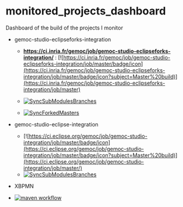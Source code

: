 # monitored_projects_dashboard
Dashboard of the build of the projects I monitor

* gemoc-studio-eclipseforks-integration
  * **https://ci.inria.fr/gemoc/job/gemoc-studio-eclipseforks-integration/** :  [![https://ci.inria.fr/gemoc/job/gemoc-studio-eclipseforks-integration/job/master/badge/icon](https://ci.inria.fr/gemoc/job/gemoc-studio-eclipseforks-integration/job/master/badge/icon?subject=Master%20build)](https://ci.inria.fr/gemoc/job/gemoc-studio-eclipseforks-integration/job/master)

  * [![SyncSubModulesBranches](https://github.com/gemoc/gemoc-studio-eclipseforks-integration/actions/workflows/syncSubmodulesBranches.yml/badge.svg)](https://github.com/gemoc/gemoc-studio-eclipseforks-integration/actions/workflows/syncSubmodulesBranches.yml) 

  * [![SyncForkedMasters](https://github.com/gemoc/gemoc-studio-eclipseforks-integration/actions/workflows/sync-forked-master.yml/badge.svg)](https://github.com/gemoc/gemoc-studio-eclipseforks-integration/actions/workflows/sync-forked-master.yml) 

* gemoc-studio-eclipse-integration
  * [![https://ci.eclipse.org/gemoc/job/gemoc-studio-integration/job/master/badge/icon](https://ci.eclipse.org/gemoc/job/gemoc-studio-integration/job/master/badge/icon?subject=Master%20build)](https://ci.eclipse.org/gemoc/job/gemoc-studio-integration/job/master/)
  * [![SyncSubModulesBranches](https://github.com/gemoc/gemoc-studio-eclipse-integration/actions/workflows/syncSubModuleBranches.yml/badge.svg)](https://github.com/gemoc/gemoc-studio-eclipse-integration/actions/workflows/syncSubModuleBranches.yml)

* XBPMN
*  [![maven workflow](https://github.com/gemoc/xbpmn/actions/workflows/tycho.yml/badge.svg)](https://github.com/gemoc/xbpmn/actions/workflows/tycho.yml "Tycho build") 
